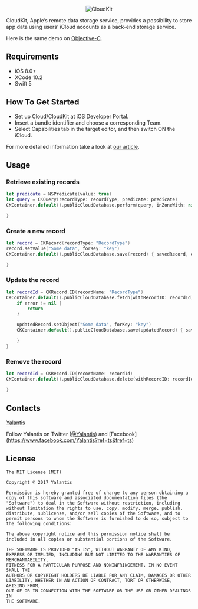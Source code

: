 <p align="center" >
  <img src="https://github.com/Yalantis/CloudKit-Demo.Swift/blob/master/CloudKit-Swift.png" alt="CloudKit" title="CloudKit">
</p>

CloudKit, Apple’s remote data storage service, provides a possibility to store app data using users’ iCloud accounts as a back-end storage service.

Here is the same demo on [Objective-C](https://github.com/Yalantis/CloudKit-Demo.Objective-C).

## Requirements

- iOS 8.0+
- XCode 10.2
- Swift 5

## How To Get Started

- Set up Cloud/CloudKit at iOS Developer Portal.
- Insert a bundle identifier and choose a corresponding Team.
- Select Capabilities tab in the target editor, and then switch ON the iCloud.

For more detailed information take a look at [our article](https://yalantis.com/blog/work-cloudkit/?utm_source=github).

## Usage

### Retrieve existing records

```swift
let predicate = NSPredicate(value: true)
let query = CKQuery(recordType: recordType, predicate: predicate)
CKContainer.default().publicCloudDatabase.perform(query, inZoneWith: nil) { records, error in

}
```

### Create a new record

```swift
let record = CKRecord(recordType: "RecordType")
record.setValue("Some data", forKey: "key")
CKContainer.default().publicCloudDatabase.save(record) { savedRecord, error in

}
```

### Update the record

```swift
let recordId = CKRecord.ID(recordName: "RecordType")
CKContainer.default().publicCloudDatabase.fetch(withRecordID: recordId) { updatedRecord, error in  
    if error != nil {
        return
    }

    updatedRecord.setObject("Some data", forKey: "key")
    CKContainer.default().publicCloudDatabase.save(updatedRecord) { savedRecord, error in

    }
}
```

### Remove the record

```swift
let recordId = CKRecord.ID(recordName: recordId)
CKContainer.default().publicCloudDatabase.delete(withRecordID: recordId) { deletedRecordId, error in

}
```

## Contacts

[Yalantis](http://yalantis.com)

Follow Yalantis on Twitter ([@Yalantis](https://twitter.com/yalantis)) and [Facebook] (https://www.facebook.com/Yalantis?ref=ts&fref=ts)

## License

    The MIT License (MIT)
    
    Copyright © 2017 Yalantis
    
    Permission is hereby granted free of charge to any person obtaining a copy of this software and associated documentation files (the "Software") to deal in the Software without restriction, including without limitation the rights to use, copy, modify, merge, publish, distribute, sublicense, and/or sell copies of the Software, and to permit persons to whom the Software is furnished to do so, subject to the following conditions:
    
    The above copyright notice and this permission notice shall be included in all copies or substantial portions of the Software.
    
    THE SOFTWARE IS PROVIDED "AS IS", WITHOUT WARRANTY OF ANY KIND, EXPRESS OR IMPLIED, INCLUDING BUT NOT LIMITED TO THE WARRANTIES OF MERCHANTABILITY,
    FITNESS FOR A PARTICULAR PURPOSE AND NONINFRINGEMENT. IN NO EVENT SHALL THE
    AUTHORS OR COPYRIGHT HOLDERS BE LIABLE FOR ANY CLAIM, DAMAGES OR OTHER
    LIABILITY, WHETHER IN AN ACTION OF CONTRACT, TORT OR OTHERWISE, ARISING FROM,
    OUT OF OR IN CONNECTION WITH THE SOFTWARE OR THE USE OR OTHER DEALINGS IN
    THE SOFTWARE.

